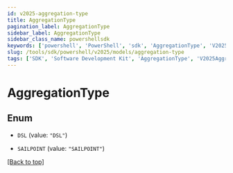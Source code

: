 ```yaml
---
id: v2025-aggregation-type
title: AggregationType
pagination_label: AggregationType
sidebar_label: AggregationType
sidebar_class_name: powershellsdk
keywords: ['powershell', 'PowerShell', 'sdk', 'AggregationType', 'V2025AggregationType'] 
slug: /tools/sdk/powershell/v2025/models/aggregation-type
tags: ['SDK', 'Software Development Kit', 'AggregationType', 'V2025AggregationType']
---
```



# AggregationType

## Enum


* `DSL` (value: `"DSL"`)

* `SAILPOINT` (value: `"SAILPOINT"`)


[[Back to top]](#) 

